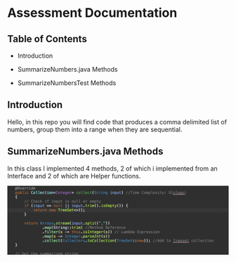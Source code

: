 # Assessment Documentation

## Table of Contents

- Introduction

- SummarizeNumbers.java Methods

- SummarizeNumbersTest Methods

## Introduction

Hello, in this repo you will find code that produces a comma delimited list of numbers, group them into a range when they are sequential.

## SummarizeNumbers.java Methods

In this class I implemented 4 methods, 2 of which i implemented from an Interface and 2 of which are Helper functions.

![Code Explanation part1](Images/1.png)
